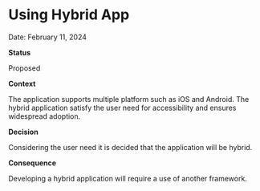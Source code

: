 # Using Hybrid App

Date: February 11, 2024

**Status**

Proposed

**Context**

The application supports multiple platform such as iOS and Android.
The hybrid application satisfy the user need for accessibility and ensures widespread adoption.

**Decision**

Considering the user need it is decided that the application will be hybrid.

**Consequence**

Developing a hybrid application will require a use of another framework.
